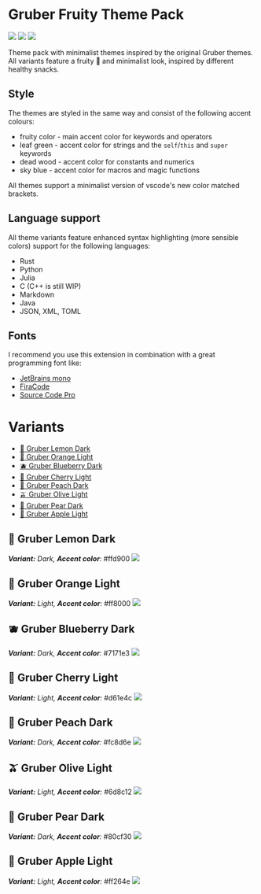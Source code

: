 # **Gruber Fruity Theme Pack**
![](https://img.shields.io/visual-studio-marketplace/stars/rw-smups.gruberfruity?style=for-the-badge)
![](https://img.shields.io/visual-studio-marketplace/d/rw-smups.gruberfruity?style=for-the-badge)
![](https://img.shields.io/visual-studio-marketplace/v/rw-smups.gruberfruity?style=for-the-badge)

Theme pack with minimalist themes inspired by the original Gruber themes.
All variants feature a fruity 🫠 and minimalist look, inspired by different
healthy snacks.

## Style
The themes are styled in the same way and consist of the following
accent colours:
- fruity color - main accent color for keywords and operators
- leaf green - accent color for strings and the `self`/`this` and `super` keywords
- dead wood - accent color for constants and numerics
- sky blue - accent color for macros and magic functions

All themes support a minimalist version of vscode's new color matched brackets.

## Language support
All theme variants feature enhanced syntax highlighting (more sensible colors) support for the following languages:
- Rust
- Python
- Julia
- C (C++ is still WIP)
- Markdown
- Java
- JSON, XML, TOML

## Fonts
I recommend you use this extension in combination with a great programming font like:
- [JetBrains mono](https://www.jetbrains.com/lp/mono/)
- [FiraCode](https://github.com/tonsky/FiraCode)
- [Source Code Pro](https://fonts.google.com/specimen/Source+Code+Pro)

# Variants
- [🍋 Gruber Lemon Dark](#🍋-gruber-lemon-dark)
- [🍊 Gruber Orange Light](#🍊-gruber-orange-light)
- [🫐 Gruber Blueberry Dark](#🫐-gruber-blueberry-dark)
- [🍒 Gruber Cherry Light](#🍒-gruber-cherry-light)
- [🍑 Gruber Peach Dark](#🍑-gruber-peach-dark)
- [🫒 Gruber Olive Light](#🫒-gruber-olive-light)
- [🍐 Gruber Pear Dark](#🍐-gruber-pear-dark)
- [🍎 Gruber Apple Light](#🍎-gruber-apple-light)

## **🍋 Gruber Lemon Dark**
_**Variant:** Dark, **Accent color**:_ #ffd900
![](./screenshots/Lemon%20Dark.png)

## **🍊 Gruber Orange Light**
_**Variant:** Light, **Accent color**:_ #ff8000
![](./screenshots/Orange%20Light.png)

## **🫐 Gruber Blueberry Dark**
_**Variant:** Dark, **Accent color**:_ #7171e3
![](./screenshots/Blueberry%20Dark.png)

## **🍒 Gruber Cherry Light**
_**Variant:** Light, **Accent color**:_ #d61e4c
![](./screenshots/Cherry%20Light.png)

## **🍑 Gruber Peach Dark**
_**Variant:** Dark, **Accent color**:_ #fc8d6e
![](./screenshots/Peach%20Dark.png)

## **🫒 Gruber Olive Light**
_**Variant:** Light, **Accent color**:_ #6d8c12
![](./screenshots/Olive%20Light.png)

## **🍐 Gruber Pear Dark**
_**Variant:** Dark, **Accent color**:_ #80cf30
![](./screenshots/Pear%20Dark.png)

## **🍎 Gruber Apple Light**
_**Variant:** Light, **Accent color**:_ #ff264e
![](./screenshots/Apple%20Light.png)